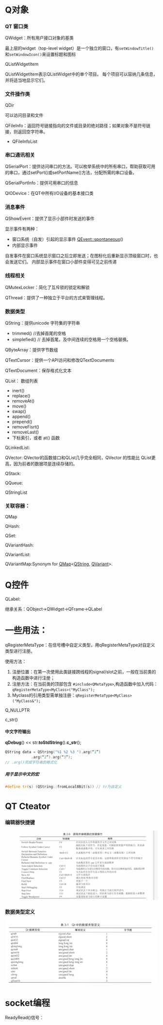 # Q对象

### QT 窗口类

QWidget：所有用户接口对象的基类

最上层的widget（top-level widget）是一个独立的窗口，有`setWindowTitle()`和`setWindowIcon()`来设置标题和图标

QListWidgetItem

QListWidgetItem表示QListWidget中的单个项目。 每个项目可以容纳几条信息，并将适当地显示它们。

### 文件操作类

QDir

可以访问目录和文件

QFileInfo：返回符号链接指向的文件或目录的绝对路径；如果对象不是符号链接，则返回空字符串。

* QFileInfoList

### 串口通讯相关

QSerialPort：提供访问串口的方法。可以枚举系统中的所有串口，帮助获取可用的串口，通过setPort()或setPortName()方法，分配所需的串口设备。

QSerialPortInfo：提供可用串口的信息

QIODevice：在QT中所有I/O设备的基本接口类

### 消息事件

QShowEvent：提供了显示小部件时发送的事件

显示事件有两种：

* 窗口系统（自发）引起的显示事件 [QEvent::spontaneous](../qtcore/qevent.html#spontaneous)()
* 内部显示事件

自发事件在窗口系统显示窗口之后立即发送；在图标化后重新显示顶级窗口时，也会发送它们。 内部显示事件在窗口小部件变得可见之前传递

### 线程相关

QMutexLocker：简化了互斥锁的锁定和解锁

QThread：提供了一种独立于平台的方式来管理线程。

### 数据类型

QString：提供unicode 字符集的字符串

* trimmed() //去掉首尾的空格
* simplefied() // 去掉首尾，及中间连续的空格用一个空格替换。

QByteArray：提供字节数组

QTextCursor：提供一个API访问和修改QTextDocuments

QTextDocument：保存格式化文本

QList： 数组列表

* inert()
* replace()
* removeAt()
* move()
* swap()
* append()
* prepend()
* removeFisrt()
* removeLast()
* 下标索引，或者 at() 函数

QLinkedList:

QVector: QVector的函数接口和QList几乎完全相同，QVector<T> 的性能比 QList<T>更高，因为前者的数据项是连续存储的。

QStack:

QQueue:

QStringList

### 关联容器：

QMap

QHash:

QSet:

QVariantHash:

QVariantList:

QVariantMap:Synonym for [QMap](qmap.html)<[QString](qstring.html), [QVariant](qvariant.html)>.

# Q控件

QLabel:

继承关系：QObject->QWidget->QFrame->QLabel







# 一些用法：

qRegisterMetaType：在信号槽中自定义类型，用qRegisterMetaType对自定义类型进行注册。

使用方法：

1. 注册位置：在第一次使用此类链接跨线程的signal/slot之前，一般在当前类的构造函数中进行注册；
2. 注册方法：在当前类的顶部包含 `#include<QMetaType>`,构造函数中加入代码：`qRegisterMetaType<MyClass>("MyClass");`
3. Myclass的引用类型需单独注册：`qRegisterMetaType<MyClass>("MyClass&");`

Q_NULLPTR

c_str()

#### 中文字符输出

**qDebug**() << str.**toStdString**().**c_str**();



```c++
QString data = QString("%1 %2 %3 ").arg(“1”)
            .arg(“2”).arg(“3”);
// .arg()完成字符串的格式化
```

#####  用于显示中文的宏

``` C++
#define tr(s) (QString::fromLocal8Bit(s)) // tr为自定义
```





# QT Cteator

### 编辑器快捷键

![../img/qt5_1.png](../img/qt5_1.png)

### 数据类型定义

![数据类型定义](../img/qt5_2.png)



# socket编程

ReadyRead()信号：